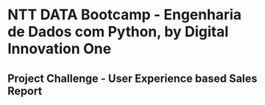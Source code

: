 # NTT DATA Bootcamp - Engenharia de Dados com Python, by Digital Innovation One

## Project Challenge - User Experience based Sales Report